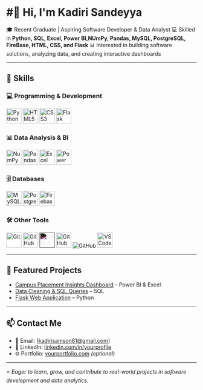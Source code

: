 # #👋 Hi, I'm Kadiri Sandeyya


🎓 Recent Graduate | Aspiring Software Developer & Data Analyst
💻 Skilled in **Python, SQL, Excel, Power BI,NUmPy, Pandas, MySQL, PostgreSQL, FireBase, HTML, CSS, and Flask**
📊 Interested in building software solutions, analyzing data, and creating interactive dashboards

---

## 🔧 Skills  

### 💻 Programming & Development  
<p align="left">
  <img src="https://cdn.jsdelivr.net/gh/devicons/devicon/icons/python/python-original.svg" alt="Python" width="40" height="40"/>
  <img src="https://cdn.jsdelivr.net/gh/devicons/devicon/icons/html5/html5-original.svg" alt="HTML5" width="40" height="40"/>
  <img src="https://cdn.jsdelivr.net/gh/devicons/devicon/icons/css3/css3-original.svg" alt="CSS3" width="40" height="40"/>
  <img src="https://cdn.jsdelivr.net/gh/devicons/devicon/icons/flask/flask-original.svg" alt="Flask" width="40" height="40"/>
</p>  

### 📊 Data Analysis & BI  
<p align="left">
  <img src="https://cdn.jsdelivr.net/gh/devicons/devicon/icons/numpy/numpy-original.svg" alt="NumPy" width="40" height="40"/>
  <img src="https://cdn.jsdelivr.net/gh/devicons/devicon/icons/pandas/pandas-original.svg" alt="Pandas" width="40" height="40"/>
  <img src="https://img.icons8.com/color/48/000000/microsoft-excel-2019--v1.png" alt="Excel" width="40" height="40"/>
  <img src="https://img.icons8.com/color/48/000000/power-bi.png" alt="Power BI" width="40" height="40"/>
</p>  

### 🗄️ Databases  
<p align="left">
  <img src="https://cdn.jsdelivr.net/gh/devicons/devicon/icons/mysql/mysql-original.svg" alt="MySQL" width="40" height="40"/>
  <img src="https://cdn.jsdelivr.net/gh/devicons/devicon/icons/postgresql/postgresql-original.svg" alt="PostgreSQL" width="40" height="40"/>
  <img src="https://cdn.jsdelivr.net/gh/devicons/devicon/icons/firebase/firebase-plain.svg" alt="Firebase" width="40" height="40"/>
</p>  

### 🛠️ Other Tools  
<p align="left">
  <img src="https://cdn.jsdelivr.net/gh/devicons/devicon/icons/git/git-original.svg" alt="Git" width="40" height="40"/>
  <img src="https://cdn.jsdelivr.net/gh/devicons/devicon/icons/github/github-original.svg" alt="GitHub" width="40" height="40"/>
  <img src="https://cdn.jsdelivr.net/gh/devicons/devicon/icons/github/github-original.svg" alt="GitHub" width="40" height="40" style="filter: invert(1);"/>
  <img src="https://cdn.jsdelivr.net/gh/devicons/devicon/icons/github/github-original-wordmark.svg" alt="GitHub" width="40" height="40"/>
  <img src="https://img.shields.io/badge/GitHub-FFFFFF?style=for-the-badge&logo=github&logoColor=black" alt="GitHub"/>

  <img src="https://cdn.jsdelivr.net/gh/devicons/devicon/icons/vscode/vscode-original.svg" alt="VS Code" width="40" height="40"/>
</p>  


---

## 📂 Featured Projects
- [Campus Placement Insights Dashboard](https://github.com/yourusername/placement-dashboard) – Power BI & Excel  
- [Data Cleaning & SQL Queries](https://github.com/yourusername/sql-project) – SQL  
- [Flask Web Application](https://github.com/yourusername/flask-project) – Python  

---

## 📫 Contact Me
- 📧 Email: [kadirisamson81@gmail.com]  
- 💼 LinkedIn: [linkedin.com/in/yourprofile](https://www.linkedin.com/in/kadirisandeyya)  
- 🌐 Portfolio: [yourportfolio.com](https://yourportfolio.com) *(optional)*  

---

⭐️ *Eager to learn, grow, and contribute to real-world projects in software development and data analytics.*  

